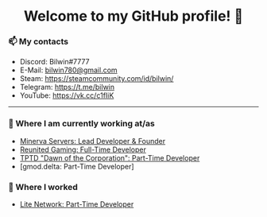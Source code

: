 <h1 align="center"> Welcome to my GitHub profile! 👋</h1>

### 📫 My contacts
- Discord: Bilwin#7777 <br>
- E-Mail: bilwin780@gmail.com <br>
- Steam: https://steamcommunity.com/id/bilwin/ <br>
- Telegram: https://t.me/bilwin <br>
- YouTube: https://vk.cc/c1fIiK <br>

---

### 💼 Where I am currently working at/as
- [Minerva Servers: Lead Developer & Founder](https://www.minerva.pw/)
- [Reunited Gaming: Full-Time Developer](https://www.reunitedgaming.nn.pe/forums/)
- [TPTD "Dawn of the Corporation": Part-Time Developer](https://discord.gg/gHKKDZmq5G)
- [gmod.delta: Part-Time Developer]

### 💼 Where I worked
- [Lite Network: Part-Time Developer](http://www.lite-network.de/)
